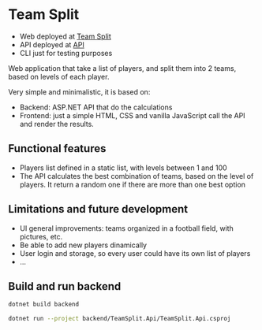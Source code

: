 # Team Split

- Web deployed at [Team Split](https://teamsplit.onrender.com/)
- API deployed at [API](https://teamsplit-api.onrender.com/scalar/)
- CLI just for testing purposes

Web application that take a list of players, and split them into 2 teams, based on levels of each player.

Very simple and minimalistic, it is based on:
- Backend: ASP.NET API that do the calculations
- Frontend: just a simple HTML, CSS and vanilla JavaScript call the API and render the results.

## Functional features

- Players list defined in a static list, with levels between 1 and 100
- The API calculates the best combination of teams, based on the level of players. It return a random one if there are more than one best option

## Limitations and future development

- UI general improvements: teams organized in a football field, with pictures, etc.
- Be able to add new players dinamically
- User login and storage, so every user could have its own list of players
- ...

## Build and run backend

```sh
dotnet build backend
```

```sh
dotnet run --project backend/TeamSplit.Api/TeamSplit.Api.csproj
```